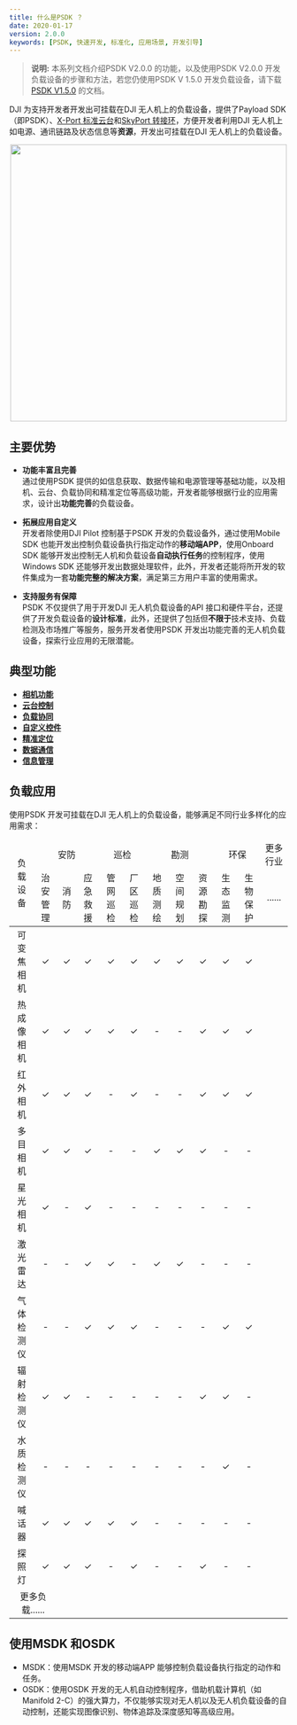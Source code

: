 ```yaml
---
title: 什么是PSDK ？
date: 2020-01-17
version: 2.0.0
keywords: [PSDK, 快速开发, 标准化, 应用场景, 开发引导]
---
```


> **说明:** 本系列文档介绍PSDK V2.0.0 的功能，以及使用PSDK V2.0.0 开发负载设备的步骤和方法，若您仍使用PSDK V 1.5.0 开发负载设备，请下载[PSDK V1.5.0](https://terra-1-g.djicdn.com/71a7d383e71a4fb8887a310eb746b47f/psdk/payload-sdk-doc-1.0.zip) 的文档。

DJI 为支持开发者开发出可挂载在DJI 无人机上的负载设备，提供了Payload SDK（即PSDK）、[X-Port 标准云台](https://store.dji.com/cn/product/dji-x-port)和[SkyPort 转接环](https://store.dji.com/cn/product/psdk-development-kit-v2)，方便开发者利用DJI 无人机上如电源、通讯链路及状态信息等**资源**，开发出可挂载在DJI 无人机上的负载设备。

<div style="text-align: center"><p><span>
      <img src="../../../images/PSDK-features.png" width="500" style="vertical-align:middle" alt/></span></p>
</div>

## 主要优势
* **功能丰富且完善**    
通过使用PSDK 提供的如信息获取、数据传输和电源管理等基础功能，以及相机、云台、负载协同和精准定位等高级功能，开发者能够根据行业的应用需求，设计出**功能完善**的负载设备。

* **拓展应用自定义**     
开发者除使用DJI Pilot 控制基于PSDK 开发的负载设备外，通过使用Mobile SDK 也能开发出控制负载设备执行指定动作的**移动端APP**，使用Onboard SDK 能够开发出控制无人机和负载设备**自动执行任务**的控制程序，使用Windows SDK 还能够开发出数据处理软件，此外，开发者还能将所开发的软件集成为一套**功能完整的解决方案**，满足第三方用户丰富的使用需求。

* **支持服务有保障**      
PSDK 不仅提供了用于开发DJI 无人机负载设备的API 接口和硬件平台，还提供了开发负载设备的**设计标准**，此外，还提供了包括但**不限于**技术支持、负载检测及市场推广等服务，服务开发者使用PSDK 开发出功能完善的无人机负载设备，探索行业应用的无限潜能。

## 典型功能

* <a href="../camera/camera-basic-functions.html"><b>相机功能</b></a>
* <a href="../tutorial/gimbal-control.html"><b>云台控制</b></a>
* <a href="../tutorial/payload-collaboration.html"><b>负载协同</b></a>
* <a href="../tutorial/custom-widget.html"><b>自定义控件</b></a>
* <a href="../tutorial/positioning.html"><b>精准定位</b></a>
* <a href="../tutorial/data-transmission.html"><b>数据通信</b></a>
* <a href="../tutorial/information-manage.html"><b>信息管理</b></a>

## 负载应用
使用PSDK 开发可挂载在DJI 无人机上的负载设备，能够满足不同行业多样化的应用需求：   

<table id="t1">
  <thead style="text-align:center">
    <tr>
      <td rowspan="2" >负载设备</td>
      <td colspan="3">安防</td>
      <td colspan="2">巡检</td>
      <td colspan="3">勘测</td>
      <td colspan="2">环保</td>
      <td colspan="2">更多行业</td>
    </tr>
    <tr>
      <td>治安管理</td>
      <td>消防</td>
      <td>应急救援</td>
      <td>管网巡检</td>
      <td>厂区巡检</td>
      <td>地质测绘</td>
      <td>空间规划</td>
      <td>资源勘探</td>
      <td>生态监测</td>
      <td>生物保护</td>
      <td>......</td>
    </tr>
  </thead>
  <tbody style="text-align:center">
    <tr>
      <td>可变焦相机</td>
      <td> ✓ </td>
      <td> ✓ </td>
      <td> ✓ </td>
      <td> ✓ </td>
      <td> ✓ </td>
      <td> ✓ </td>
      <td> ✓ </td>
      <td> ✓ </td>
      <td> ✓ </td>
      <td> ✓ </td>
    </tr>
    <tr>
      <td>热成像相机</td>
      <td> ✓ </td>
      <td> ✓ </td>
      <td> ✓ </td>
      <td> ✓ </td>
      <td> ✓ </td>
      <td> - </td>
      <td> - </td>
      <td> ✓ </td>
      <td> ✓ </td>
      <td> ✓ </td>
    </tr>
    <tr>
      <td>红外相机</td>
      <td> ✓ </td>
      <td> ✓ </td>
      <td> ✓ </td>
      <td> - </td>
      <td> ✓ </td>
      <td> - </td>
      <td> - </td>
      <td> ✓ </td>
      <td> ✓ </td>
      <td> ✓ </td>
    </tr>
    <tr>
      <td>多目相机</td>
      <td> ✓ </td>
      <td> ✓ </td>
      <td> ✓ </td>
      <td> - </td>
      <td> - </td>
      <td> ✓ </td>
      <td> ✓ </td>
      <td> ✓ </td>
      <td> - </td>
      <td> - </td>
    </tr>
    <tr>
      <td>星光相机</td>
      <td> ✓ </td>
      <td> - </td>
      <td> ✓ </td>
      <td> - </td>
      <td> - </td>
      <td> - </td>
      <td> - </td>
      <td> - </td>
      <td> - </td>
      <td> - </td>
    </tr>
    <tr>
      <td>激光雷达</td>
      <td> - </td>
      <td> - </td>
      <td> ✓ </td>
      <td> ✓ </td>
      <td> - </td>
      <td> ✓ </td>
      <td> ✓ </td>
      <td> - </td>
      <td> - </td>
      <td> - </td>
    </tr>
    <tr>
      <td>气体检测仪</td>
      <td> - </td>
      <td> - </td>
      <td> ✓ </td>
      <td> ✓ </td>
      <td> ✓ </td>
      <td> - </td>
      <td> - </td>
      <td> - </td>
      <td> ✓ </td>
      <td> ✓ </td>
    </tr>
    <tr>
      <td>辐射检测仪</td>
      <td> ✓ </td>
      <td> ✓ </td>
      <td> - </td>
      <td> - </td>
      <td> - </td>
      <td> - </td>
      <td> - </td>
      <td> ✓ </td>
      <td> ✓ </td>
      <td> - </td>
    </tr>
    <tr>
      <td>水质检测仪</td>
      <td> - </td>
      <td> - </td>
      <td> - </td>
      <td> - </td>
      <td> - </td>
      <td> - </td>
      <td> - </td>
      <td> - </td>
      <td> ✓ </td>
      <td> - </td>
    </tr>
    <tr>
      <td>喊话器</td>
      <td> ✓ </td>
      <td> ✓ </td>
      <td> ✓ </td>
      <td> ✓ </td>
      <td> ✓ </td>
      <td> - </td>
      <td> - </td>
      <td> - </td>
      <td> - </td>
      <td> - </td>
    </tr>
    <tr>
      <td>探照灯</td>
      <td> ✓ </td>
      <td> ✓ </td>
      <td> ✓ </td>
      <td> - </td>
      <td> ✓ </td>
      <td> - </td>
      <td> - </td>
      <td> ✓ </td>
      <td> - </td>
      <td> - </td>
    </tr>
     <tr>
      <td colspan="2" style="border: none;">更多负载......</td>
    <td style="border: none;text-align:center;"></td>
  </tbody>
</table>


## 使用MSDK 和OSDK
* MSDK：使用MSDK 开发的移动端APP 能够控制负载设备执行指定的动作和任务。
* OSDK：使用OSDK 开发的无人机自动控制程序，借助机载计算机（如Manifold 2-C）的强大算力，不仅能够实现对无人机以及无人机负载设备的自动控制，还能实现图像识别、物体追踪及深度感知等高级应用。
